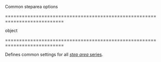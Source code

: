 <!--**
/*-------------------------------------------
    Auto-generated file. Do not modify.
-------------------------------------------

**-->
<!--d-->Common steparea options<!--/d-->
===========================================================================
<!--type-->object<!--/type-->
===========================================================================

<!--shortDescription-->
Defines common settings for all [*step area* series](/Documentation/ApiReference/Data_Visualization_Widgets/dxChart/Series_Types/StepAreaSeries/).
<!--/shortDescription-->

<!--fullDescription-->

<!--/fullDescription-->